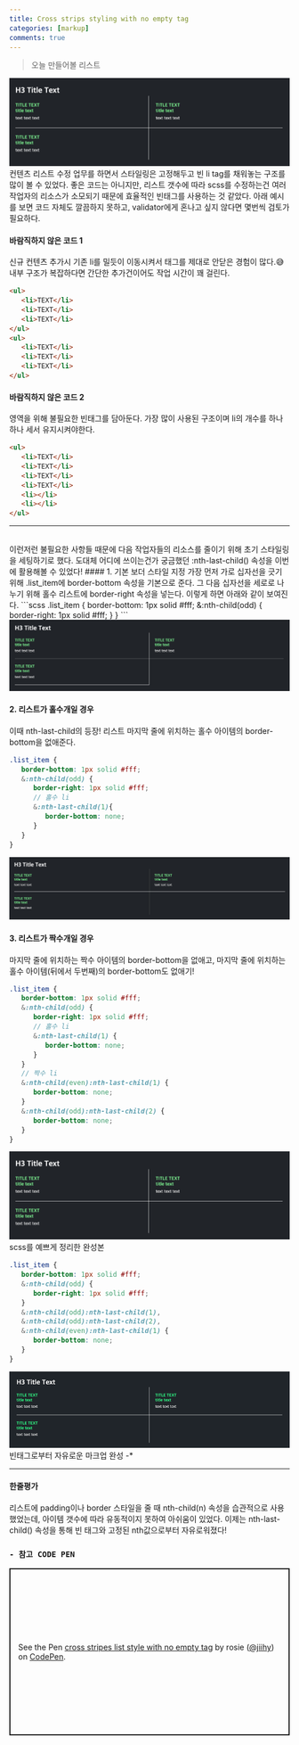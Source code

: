 ```yaml
---
title: Cross strips styling with no empty tag
categories: [markup]
comments: true
---
```


> 오늘 만들어볼 리스트

<img src="../assets/img/markup1_1.png" alt="리스트에 테두리 스타일을 적용한 사진">


<br>
컨텐츠 리스트 수정 업무를 하면서 스타일링은 고정해두고 빈 li tag를 채워놓는 구조를 많이 볼 수 있었다. 좋은 코드는 아니지만, 리스트 갯수에 따라 scss를 수정하는건 여러 작업자의 리소스가 소모되기 때문에 효율적인 빈태그를 사용하는 것 같았다. 아래 예시를 보면 코드 자체도 깔끔하지 못하고, validator에게 혼나고 싶지 않다면 몇번씩 검토가 필요하다.


#### 바람직하지 않은 코드 1
신규 컨텐츠 추가시 기존 li를 밀듯이 이동시켜서 태그를 제대로 안닫은 경험이 많다.😅 <br>내부 구조가 복잡하다면 간단한 추가건이어도 작업 시간이 꽤 걸린다.
```html
<ul>
   <li>TEXT</li>
   <li>TEXT</li>
   <li>TEXT</li>
</ul>
<ul>
   <li>TEXT</li>
   <li>TEXT</li>
   <li>TEXT</li>
</ul>
```

#### 바람직하지 않은 코드 2
영역을 위해 불필요한 빈태그를 담아둔다. 가장 많이 사용된 구조이며 li의 개수를 하나하나 세서 유지시켜야한다.
```html
<ul>
   <li>TEXT</li>
   <li>TEXT</li>
   <li>TEXT</li>
   <li>TEXT</li>
   <li></li>
   <li></li>
</ul>
```

----
<br>
이런저런 불필요한 사항들 때문에 다음 작업자들의 리소스를 줄이기 위해 초기 스타일링을 세팅하기로 했다. 도대체 어디에 쓰이는건가 궁금했던 :nth-last-child() 속성을 이번에 활용해볼 수 있었다!
#### 1. 기본 보더 스타일 지정
가장 먼저 가로 십자선을 긋기 위해 .list_item에 border-bottom 속성을 기본으로 준다. 그 다음 십자선을 세로로 나누기 위해 홀수 리스트에 border-right 속성을 넣는다. 이렇게 하면 아래와 같이 보여진다. 
```scss
.list_item {
   border-bottom: 1px solid #fff;
   &:nth-child(odd) {
      border-right: 1px solid #fff;
   }
}
```

<img src="../assets/img/markup1_2.png" alt="기본 보더 스타일을 입힌 표">

#### 2. 리스트가 홀수개일 경우
이때 nth-last-child의 등장! 리스트 마지막 줄에 위치하는 홀수 아이템의 border-bottom을 없애준다.
```scss
.list_item {
   border-bottom: 1px solid #fff;
   &:nth-child(odd) {
      border-right: 1px solid #fff;
      // 홀수 li
      &:nth-last-child(1){
         border-bottom: none;
      }
   }
}
```

<img src="../assets/img/markup1_3.png" alt="기본 보더 스타일을 입힌 표">

#### 3. 리스트가 짝수개일 경우
마지막 줄에 위치하는 짝수 아이템의 border-bottom을 없애고, 마지막 줄에 위치하는 홀수 아이템(뒤에서 두번째)의 border-bottom도 없애기!
```scss
.list_item {
   border-bottom: 1px solid #fff;
   &:nth-child(odd) {
      border-right: 1px solid #fff;
      // 홀수 li
      &:nth-last-child(1) {
         border-bottom: none;
      }
   }
   // 짝수 li
   &:nth-child(even):nth-last-child(1) {
      border-bottom: none;
   }
   &:nth-child(odd):nth-last-child(2) {
      border-bottom: none;
   }
}
```

<img src="../assets/img/markup1_1.png" alt="리스트에 테두리 스타일을 적용한 사진">

<br>
scss를 예쁘게 정리한 완성본

```scss
.list_item {
   border-bottom: 1px solid #fff;
   &:nth-child(odd) {
      border-right: 1px solid #fff;
   }
   &:nth-child(odd):nth-last-child(1),
   &:nth-child(odd):nth-last-child(2),
   &:nth-child(even):nth-last-child(1) {
      border-bottom: none;
   }
}
```
<img src="../assets/img/markup1_4.gif" alt="리스트에 테두리 스타일을 적용한 사진">
빈태그로부터 자유로운 마크업 완성 -*

----

#### 한줄평가
리스트에 padding이나 border 스타일을 줄 때 nth-child(n) 속성을 습관적으로 사용했었는데, 아이템 갯수에 따라 유동적이지 못하여 아쉬움이 있었다. 이제는 nth-last-child() 속성을 통해 빈 태그와 고정된 nth값으로부터 자유로워졌다!

### `- 참고 CODE PEN` 
<p class="codepen" data-height="300" data-default-tab="html" data-slug-hash="JjvjGpv" data-editable="true" data-user="jiihy" style="height: 300px; box-sizing: border-box; display: flex; align-items: center; justify-content: center; border: 2px solid; margin: 1em 0; padding: 1em;">
  <span>See the Pen <a href="https://codepen.io/jiihy/pen/JjvjGpv">
  cross stripes list style with no empty tag</a> by rosie (<a href="https://codepen.io/jiihy">@jiihy</a>)
  on <a href="https://codepen.io">CodePen</a>.</span>
</p>
<script async src="https://cpwebassets.codepen.io/assets/embed/ei.js"></script>
